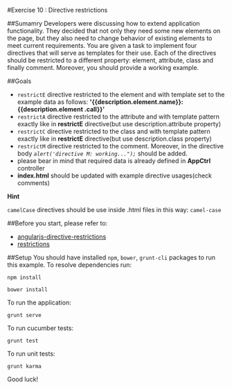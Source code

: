 #Exercise 10 : Directive restrictions

##Sumamry
Developers were discussing how to extend application functionality. They decided that not only they need some new elements on the page, but they also need to 
change behavior of existing elements to meet current requirements. You are given a task to implement four directives that will serve as templates
for their use. Each of the directives should be restricted to a different property: element, attribute, class and finally comment. Moreover, you should
provide a working example.

##Goals

* `restrictE` directive restricted to the element and with template set to the example data as follows: **'{{description.element.name}}: {{description.element
.call}}'**
* `restrictA` directive restricted to the attribute and with template pattern exactly like in **restrictE** directive(but use description.attribute property)
* `restrictC` directive restricted to the class and with template pattern exactly like in **restrictE** directive(but use description.class property)
* `restrictM` directive restricted to the comment. Moreover, in the directive body *`alert('directive M: working...");`* should be added.
* please bear in mind that required data is already defined in **AppCtrl** controller
* **index.html** should be updated with example directive usages(check comments)


**Hint**
 
 `camelCase` directives should be use inside .html files in this way: `camel-case`  


##Before you start, please refer to:
* [angularjs-directive-restrictions](https://egghead.io/lessons/angularjs-directive-restrictions)
* [restrictions](https://docs.angularjs.org/guide/directive)

##Setup
 You should have installed `npm`, `bower`, `grunt-cli`  packages to run this example. To resolve dependencies run:

```
npm install
```

```
bower install
```

To run the application:

```
grunt serve
```

To run cucumber tests:

```
grunt test
```

To run unit tests:

```
grunt karma
```

Good luck!
